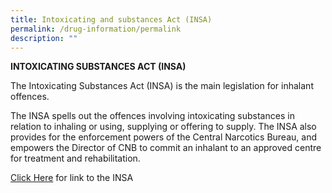 ```yaml
---
title: Intoxicating and substances Act (INSA)
permalink: /drug-information/permalink
description: ""
---
```


**INTOXICATING SUBSTANCES ACT (INSA)**

The Intoxicating Substances Act (INSA) is the main legislation for inhalant offences.

The INSA spells out the offences involving intoxicating substances in relation to inhaling or using, supplying or offering to supply. The INSA also provides for the enforcement powers of the Central Narcotics Bureau, and empowers the Director of CNB to commit an inhalant to an approved centre for treatment and rehabilitation.

[Click Here](https://sso.agc.gov.sg/Act/ISA1987) for link to the INSA